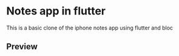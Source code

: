 # Notes app in flutter

This is a basic clone of the iphone notes app using flutter and bloc

## Preview
